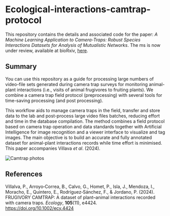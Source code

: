 # Ecological-interactions-camtrap-protocol
This repository contains the details and associated code for the paper: _A Machine Learning Application to Camera-Traps: Robust Species Interactions Datasets for Analysis of Mutualistic Networks_. The ms is now under review, available at bioRxiv, [here](https://doi.org/10.1101/2025.03.01.640990). 

## Summary
You can use this repository as a guide for processing large numbers of video-file sets generated during camera trap surveys for monitoring animal-plant interactions (i.e., visits of animal frugivores to fruiting plants). We combine a camera trap field protocol (preprocessing) with several tools for time-saving processing (and post processing). 

This workflow aids to manage camera traps in the field, transfer and store data to the lab and post-process large video files batches, reducing effort and time in the database compilation. The method combines a field protocol based on camera trap operation and data standards together with Artificial Intelligence for image recognition and a viewer interface to visualize and tag images. The main objective is to build an accurate and fully annotated dataset for animal-plant interactions records while time effort is minimised. This paper accompanies Villava _et al_. (2024).

![Camtrap photos](images/image1.png)

## References
Villalva, P., Arroyo‐Correa, B., Calvo, G., Homet, P., Isla, J., Mendoza, I., Moracho, E., Quintero, E., Rodríguez‐Sánchez, F., & Jordano, P. (2024). FRUGIVORY CAMTRAP: A dataset of plant–animal interactions recorded with camera traps. _Ecology_, **105**(11), e4424. https://doi.org/10.1002/ecy.4424
